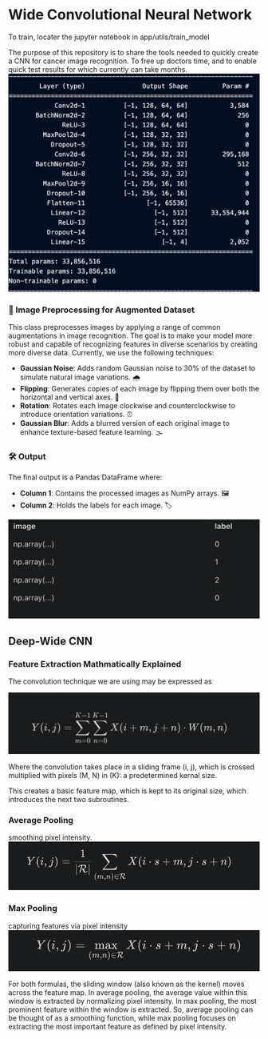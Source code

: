 
# Wide Convolutional Neural Network
To train, locater the jupyter notebook in app/utils/train_model


The purpose of this repository is to share the tools needed to quickly create a CNN for cancer image recognition. To free up doctors time, and to enable quick test results for which currently can take months.
![model_summary](imgs/model_summary.png)


### 📸 Image Preprocessing for Augmented Dataset

This class preprocesses images by applying a range of common augmentations in image recognition. The goal is to make your model more robust and capable of recognizing features in diverse scenarios by creating more diverse data. Currently, we use the following techniques:

- **Gaussian Noise**: Adds random Gaussian noise to 30% of the dataset to simulate natural image variations. 🌧️
- **Flipping**: Generates copies of each image by flipping them over both the horizontal and vertical axes. 🔄
- **Rotation**: Rotates each image clockwise and counterclockwise to introduce orientation variations. ⏰
- **Gaussian Blur**: Adds a blurred version of each original image to enhance texture-based feature learning. 🌫️

### 🛠️ Output

The final output is a Pandas DataFrame where:

- **Column 1**: Contains the processed images as NumPy arrays. 🖼️
- **Column 2**: Holds the labels for each image. 🏷️

![df_example](imgs/dataframe.png)

## Deep-Wide CNN

### Feature Extraction Mathmatically Explained
The convolution technique we are using may be expressed as

![convo_example](imgs/convolution.png)

Where the convolution takes place in a sliding frame (i, j), which is crossed multiplied with pixels (M, N) in (K): a predetermined kernal size.

This creates a basic feature map, which is kept to its original size, which introduces the next two subroutines.

### Average Pooling
smoothing pixel intensity.
![avg_pooling](imgs/pooling.png)

### Max Pooling
capturing features via pixel intensity
![max_pooling](imgs/max_pooling.png)


For both formulas, the sliding window (also known as the kernel) moves across the feature map. In average pooling, the average value within this window is extracted by normalizing pixel intensity. In max pooling, the most prominent feature within the window is extracted. 
So, average pooling can be thought of as a smoothing function, while max pooling focuses on extracting the most important feature as defined by pixel intensity.
